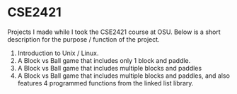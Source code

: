 # CSE2421
Projects I made while I took the CSE2421 course at OSU.
Below is a short description for the purpose / function of the project.
1. Introduction to Unix / Linux.
2. A Block vs Ball game that includes only 1 block and paddle.
3. A Block vs Ball game that includes multiple blocks and paddles
4. A Block vs Ball game that includes multiple blocks and paddles, and also features 4 programmed functions from the linked list library.
